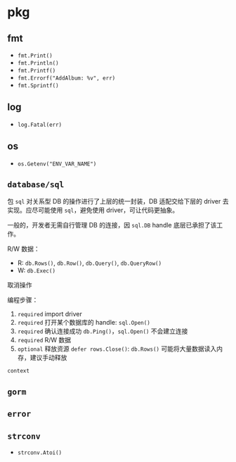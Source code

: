 # pkg

## fmt

* `fmt.Print()`
* `fmt.Println()`
* `fmt.Printf()`
* `fmt.Errorf("AddAlbum: %v", err)`
* `fmt.Sprintf()`

## log

* `log.Fatal(err)`

## os

* `os.Getenv("ENV_VAR_NAME")`

## `database/sql`

包 `sql` 对关系型 DB 的操作进行了上层的统一封装，DB 适配交给下层的 driver 去实现。应尽可能使用 `sql`，避免使用 driver，可让代码更抽象。

一般的，开发者无需自行管理 DB 的连接，因 `sql.DB` handle 底层已承担了该工作。

R/W 数据：

* R: `db.Rows()`, `db.Row()`, `db.Query()`, `db.QueryRow()`
* W: `db.Exec()`

取消操作

编程步骤：

1. `required` import driver
1. `required` 打开某个数据库的 handle: `sql.Open()`
1. `required` 确认连接成功 `db.Ping()`，`sql.Open()` 不会建立连接
1. `required` R/W 数据
1. `optional` 释放资源 `defer rows.Close()`: `db.Rows()` 可能将大量数据读入内存，建议手动释放

`context`

## `gorm`

## `error`

## `strconv`

* `strconv.Atoi()`
